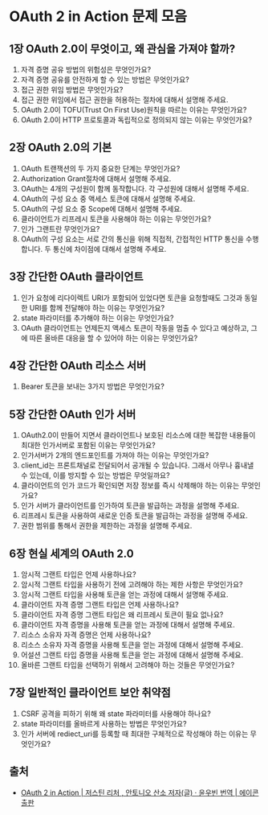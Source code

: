 # OAuth 2 in Action 문제 모음

## 1장 OAuth 2.0이 무엇이고, 왜 관심을 가져야 할까?

1. 자격 증명 공유 방법의 위험성은 무엇인가요?
2. 자격 증명 공유를 안전하게 할 수 있는 방법은 무엇인가요?
3. 접근 권한 위임 방법은 무엇인가요?
4. 접근 권한 위임에서 접근 권한을 허용하는 절차에 대해서 설명해 주세요.
5. OAuth 2.0이 TOFU(Trust On First Use)원칙을 따르는 이유는 무엇인가요?
6. OAuth 2.0이 HTTP 프로토콜과 독립적으로 정의되지 않는 이유는 무엇인가요?

## 2장 OAuth 2.0의 기본

1. OAuth 트랜잭션의 두 가지 중요한 단계는 무엇인가요?
2. Authorization Grant절차에 대해서 설명해 주세요.
3. OAuth는 4개의 구성원이 함께 동작합니다. 각 구성원에 대해서 설명해 주세요.
4. OAuth의 구성 요소 중 액세스 토큰에 대해서 설명해 주세요.
5. OAuth의 구성 요소 중 Scope에 대해서 설명해 주세요.
7. 클라이언트가 리프레시 토큰을 사용해야 하는 이유는 무엇인가요?
8. 인가 그랜트란 무엇인가요?
9. OAuth의 구성 요소는 서로 간의 통신을 위해 직접적, 간접적인 HTTP 통신을 수행합니다. 두 통신에 차이점에 대해서 설명해 주세요.

## 3장 간단한 OAuth 클라이언트

1. 인가 요청에 리다이렉트 URI가 포함되어 있었다면 토큰을 요청할때도 그것과 동일한 URI를 함께 전달해야 하는 이유는 무엇인가요?
2. state 파라미터를 추가해야 하는 이유는 무엇인가요?
3. OAuth 클라이언트는 언제든지 액세스 토큰이 작동을 멈출 수 있다고 예상하고, 그에 따른 올바른 대응을 할 수 있어야 하는 이유는 무엇인가요?

## 4장 간단한 OAuth 리소스 서버

1. Bearer 토큰을 보내는 3가지 방법은 무엇인가요?

## 5장 간단한 OAuth 인가 서버

1. OAuth2.0이 만들어 지면서 클라이언트나 보호된 리소스에 대한 복잡한 내용들이 최대한 인가서버로 포함된 이유는 무엇인가요?
2. 인가서버가 2개의 엔드포인트를 가져야 하는 이유는 무엇인가요?
3. client_id는 프론트채널로 전달되어서 공개될 수 있습니다. 그래서 아무나 흉내낼 수 있는데, 이를 방지할 수 있는 방법은 무엇일까요?
4. 클라이언트의 인가 코드가 확인되면 저장 정보를 즉시 삭제해야 하는 이유는 무엇인가요?
5. 인가 서버가 클라이언트를 인가하여 토큰을 발급하는 과정을 설명해 주세요.
6. 리프레시 토큰을 사용하여 새로운 인증 토큰을 발급하는 과정을 설명해 주세요.
7. 권한 범위를 통해서 권한을 제한하는 과정을 설명해 주세요.

## 6장 현실 세계의 OAuth 2.0

1. 암시적 그랜트 타입은 언제 사용하나요?
2. 암시적 그랜트 타입을 사용하기 전에 고려해야 하는 제한 사항은 무엇인가요?
3. 암시적 그랜트 타입을 사용해 토큰을 얻는 과정에 대해서 설명해 주세요.
4. 클라이언트 자격 증명 그랜트 타입은 언제 사용하나요?
5. 클라이언트 자격 증명 그랜트 타입은 왜 리프레시 토큰이 필요 없나요?
6. 클라이언트 자격 증명을 사용해 토큰을 얻는 과정에 대해서 설명해 주세요.
7. 리소스 소유자 자격 증명은 언제 사용하나요?
8. 리소스 소유자 자격 증명을 사용해 토큰을 얻는 과정에 대해서 설명해 주세요.
9. 어설션 그랜트 타입 증명을 사용해 토큰을 얻는 과정에 대해서 설명해 주세요.
10. 올바른 그랜트 타입을 선택하기 위해서 고려해야 하는 것들은 무엇인가요?

## 7장 일반적인 클라이언트 보안 취약점

1. CSRF 공격을 피하기 위해 왜 state 파라미터를 사용해야 하나요?
2. state 파라미터를 올바르게 사용하는 방법은 무엇인가요?
3. 인가 서버에 rediect_uri를 등록할 때 최대한 구체적으로 작성해야 하는 이유는 무엇인가요?

## 출처

- [OAuth 2 in Action \| 저스틴 리처 , 안토니오 산소 저자(글) · 윤우빈 번역 \| 에이콘출판](https://product.kyobobook.co.kr/detail/S000001804662)

